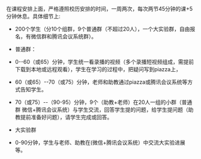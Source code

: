 在课程安排上面，严格遵照校历安排的时间，一周两次，每次两节45分钟的课+5分钟休息。具体细节上:

- 200个学生（分10个组群，9个普通群（不超过20人），一个大实验群，自由报名，有微信群和腾讯会议系统群）。

- 普通群：
- 0--60（或65）分钟，学生统一看录播的视频（多个录播短视频组成，需提前下载到本地或远程观看），学生在学习的过程中，把疑问写到piazza上，
- 60（或65）--70（或75）分钟，老师和助教通过piazza或腾讯会议系统等方式告知学生。
- 70（或75）--（90-95）分钟，9个（助教+老师）在20人一组的小群（普通群 微信+腾讯会议系统）与学生交流，回答学生提的问题，给学生提问题（助教提前准备好问题），请学生完成或回答。

- 大实验群
- 0-90分钟，学生与老师、助教在(微信+腾讯会议系统）中交流大实验进展等。
